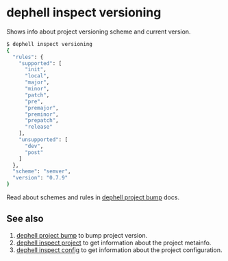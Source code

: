 # dephell inspect versioning

Shows info about project versioning scheme and current version.

```bash
$ dephell inspect versioning
{
  "rules": {
    "supported": [
      "init",
      "local",
      "major",
      "minor",
      "patch",
      "pre",
      "premajor",
      "preminor",
      "prepatch",
      "release"
    ],
    "unsupported": [
      "dev",
      "post"
    ]
  },
  "scheme": "semver",
  "version": "0.7.9"
}
```

Read about schemes and rules in [dephell project bump](cmd-project-bump) docs.

## See also

1. [dephell project bump](cmd-project-bump) to bump project version.
1. [dephell inspect project](cmd-inspect-project) to get information about the project metainfo.
1. [dephell inspect config](cmd-inspect-config) to get information about the project configuration.
